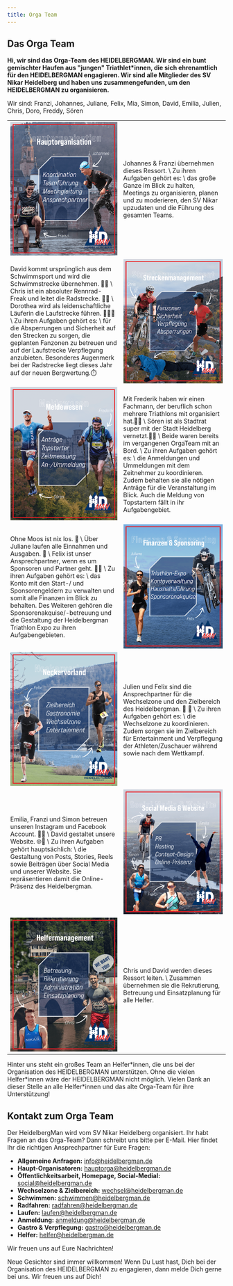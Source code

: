 ```yaml
---
title: Orga Team
---
```


<!-- ![Orga Team](/img/banner/OrgaTeam.jpeg) -->

## Das Orga Team

**Hi, wir sind das Orga-Team des HEIDELBERGMAN. Wir sind ein bunt gemischter Haufen aus "jungen" Triathlet\*innen, die sich ehrenamtlich für den HEIDELBERGMAN engagieren. Wir sind alle Mitglieder des SV Nikar Heidelberg und haben uns zusammengefunden, um den HEIDELBERGMAN zu organisieren.**

Wir sind:
Franzi, Johannes, Juliane, Felix, Mia, Simon, David, Emilia, Julien, Chris, Doro, Freddy, Sören 


<table style={{ borderCollapse: "collapse", margin: "20px" }}>
    <tr>
        <td style={{ border: "none", padding: "10px", width: "20vw" }}>
            <img src="/img/pages/orga/Hauptorga_postmdpi.png" alt="Hauptorga"  />
        </td>
        <td style={{ border: "none", padding: "10px", width: "20vw" }}>
            Johannes & Franzi übernehmen dieses Ressort. \
            Zu ihren Aufgaben gehört es: \
            das große Ganze im Blick zu halten, Meetings zu organisieren, planen und zu moderieren, den SV Nikar upzudaten und die Führung des gesamten Teams.
        </td>
    </tr>
    <tr>
        <td style={{ border: "none", padding: "10px" }}>
            David kommt ursprünglich aus dem Schwimmsport und wird die Schwimmstrecke übernehmen. 🏊🏻 \
            Chris ist ein absoluter Rennrad-Freak und leitet die Radstrecke. 🚴🏼 \
            Dorothea wird als leidenschaftliche Läuferin die Laufstrecke führen. 🏃🏻‍♀️ \
            Zu ihren Aufgaben gehört es: \
            für die Absperrungen und Sicherheit auf den Strecken zu sorgen, die geplanten Fanzonen zu betreuen und auf der Laufstrecke Verpflegung anzubieten. Besonderes Augenmerk bei der Radstrecke liegt dieses Jahr auf der neuen Bergwertung.⏱️
        </td>
        <td style={{ border: "none", padding: "10px" }}>
            <img src="/img/pages/orga/Strecken_postmdpi.png" alt="Strecken"  />
        </td>
     </tr>
    <tr>
        <td style={{ border: "none", padding: "10px", width: "20vw" }}>
            <img src="/img/pages/orga/Meldewesen_postmdpi.png" alt="Meldewesen"  />
        </td>
        <td style={{ border: "none", padding: "10px", width: "20vw" }}>
            Mit Frederik haben wir einen Fachmann, der beruflich schon mehrere Triathlons mit organisiert hat.💪🏼 \
            Sören ist als Stadtrat super mit der Stadt Heidelberg vernetzt.🤝🏻 \
            Beide waren bereits im vergangenen OrgaTeam mit an Bord. \
            Zu ihren Aufgaben gehört es: \
            die Anmeldungen und Ummeldungen mit dem Zeitnehmer zu koordinieren. Zudem behalten sie alle nötigen Anträge für die Veranstaltung im Blick. Auch die Meldung von Topstartern fällt in ihr Aufgabengebiet.        
        </td>
    </tr>
    <tr>
        <td style={{ border: "none", padding: "10px" }}>
            Ohne Moos ist nix los. 🤑 \
            Über Juliane laufen alle Einnahmen und Ausgaben. 💸 \
            Felix ist unser Ansprechpartner, wenn es um Sponsoren und Partner geht. 🤝🏻 \
            Zu ihren Aufgaben gehört es: \
            das Konto mit den Start-/ und Sponsorengeldern zu verwalten und somit alle Finanzen im Blick zu behalten. Des Weiteren gehören die Sponsorenakquise/-betreuung und die Gestaltung der Heidelbergman Triathlon Expo zu ihren Aufgabengebieten.
        </td>
        <td style={{ border: "none", padding: "10px" }}>
            <img src="/img/pages/orga/Finanzen_1mdpi.png" alt="Finanzen"  />
        </td>
     </tr>
    <tr>
        <td style={{ border: "none", padding: "10px", width: "20vw" }}>
            <img src="/img/pages/orga/Neckarvorland_2mdpi.webp" alt="Neckarvorland"  />
        </td>
        <td style={{ border: "none", padding: "10px", width: "20vw" }}>
            Julien und Felix sind die Ansprechpartner für die Wechselzone und den Zielbereich des Heidelbergman. 🔁 🏁 \
            Zu ihren Aufgaben gehört es: \
            die Wechselzone zu koordinieren. Zudem sorgen sie im Zielbereich für Entertainment und Verpflegung der Athleten/Zuschauer während sowie nach dem Wettkampf.         
        </td>
    </tr>
    <tr>
        <td style={{ border: "none", padding: "10px" }}>
            Emilia, Franzi und Simon betreuen unseren Instagram und Facebook Account. 🤳🏼 \
            David gestaltet unsere Website. 🌐🛜 \
            Zu ihren Aufgaben gehört hauptsächlich: \
            die Gestaltung von Posts, Stories, Reels sowie Beiträgen über Social Media und unserer Website. Sie repräsentieren damit die Online-Präsenz des Heidelbergman.
        </td>
        <td style={{ border: "none", padding: "10px" }}>
            <img src="/img/pages/orga/Socialmediamdpi.webp" alt="Socialmedia"  />
        </td>
     </tr>
    <tr>
        <td style={{ border: "none", padding: "10px", width: "20vw" }}>
            <img src="/img/pages/orga/Helfermanagement_1mdpi.webp" alt="Helfermanagement"  />
        </td>
        <td style={{ border: "none", padding: "10px", width: "20vw" }}>
           Chris und David werden dieses Ressort leiten. \
           Zusammen übernehmen sie die Rekrutierung, Betreuung und Einsatzplanung für alle Helfer.        
        </td>
    </tr>
</table>


Hinter uns steht ein großes Team an Helfer\*innen, die uns bei der Organisation des HEIDELBERGMAN unterstützen. Ohne die vielen Helfer\*innen wäre der HEIDELBERGMAN nicht möglich. Vielen Dank an dieser Stelle an alle Helfer\*innen und das alte Orga-Team für ihre Unterstützung!

## Kontakt zum Orga Team

Der HeidelbergMan wird vom SV Nikar Heidelberg organisiert. Ihr habt Fragen an das Orga-Team? Dann schreibt uns bitte per E-Mail. Hier findet Ihr die richtigen Ansprechpartner für Eure Fragen:

- **Allgemeine Anfragen:** [info@heidelbergman.de](mailto:info@heidelbergman.de)
- **Haupt-Organisatoren:** [hauptorga@heidelbergman.de](mailto:hauptorga@heidelbergman.de)
- **Öffentlichkeitsarbeit, Homepage, Social-Medial:** [social@heidelbergman.de](mailto:social@heidelbergman.de)
- **Wechselzone & Zielbereich:** [wechsel@heidelbergman.de](mailto:wechsel@heidelbergman.de)
- **Schwimmen:** [schwimmen@heidelbergman.de](mailto:schwimmen@heidelbergman.de)
- **Radfahren:** [radfahren@heidelbergman.de](mailto:radfahren@heidelbergman.de)
- **Laufen:** [laufen@heidelbergman.de](mailto:laufen@heidelbergman.de)
- **Anmeldung:** [anmeldung@heidelbergman.de](mailto:anmeldung@heidelbergman.de)
- **Gastro & Verpflegung:** [gastro@heidelbergman.de](mailto:gastro@heidelbergman.de)
- **Helfer:** [helfer@heidelbergman.de](mailto:helfer@heidelbergman.de)

Wir freuen uns auf Eure Nachrichten!

Neue Gesichter sind immer willkommen! Wenn Du Lust hast, Dich bei der Organisation des HEIDELBERGMAN zu engagieren, dann melde Dich gerne bei uns. Wir freuen uns auf Dich!

<!-- ## Rennleitung

-

## Sponsoring

-

## Finanzen

-

## Meldewesen

-

## Top-Starter

-

## Schwimmstrecke

-

## Radstrecke

-

## Laufstrecke

-

## Wechselzone/Triathlonmesse

-

## Zielbereich

-

## Gastronomie

-

## Helfermanagement

-

## Liga

-

## Homepage

-

## Social Media

- -->
